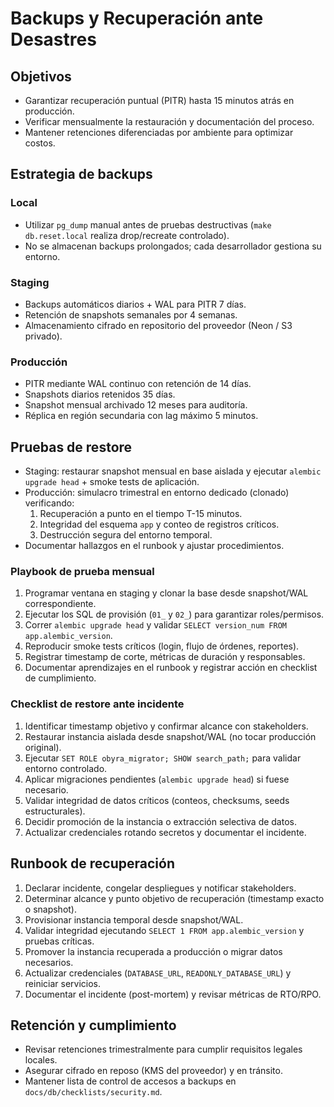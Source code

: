 # Backups y Recuperación ante Desastres

## Objetivos
- Garantizar recuperación puntual (PITR) hasta 15 minutos atrás en producción.
- Verificar mensualmente la restauración y documentación del proceso.
- Mantener retenciones diferenciadas por ambiente para optimizar costos.

## Estrategia de backups
### Local
- Utilizar `pg_dump` manual antes de pruebas destructivas (`make db.reset.local` realiza drop/recreate controlado).
- No se almacenan backups prolongados; cada desarrollador gestiona su entorno.

### Staging
- Backups automáticos diarios + WAL para PITR 7 días.
- Retención de snapshots semanales por 4 semanas.
- Almacenamiento cifrado en repositorio del proveedor (Neon / S3 privado).

### Producción
- PITR mediante WAL continuo con retención de 14 días.
- Snapshots diarios retenidos 35 días.
- Snapshot mensual archivado 12 meses para auditoría.
- Réplica en región secundaria con lag máximo 5 minutos.

## Pruebas de restore
- Staging: restaurar snapshot mensual en base aislada y ejecutar `alembic upgrade head` + smoke tests de aplicación.
- Producción: simulacro trimestral en entorno dedicado (clonado) verificando:
  1. Recuperación a punto en el tiempo T-15 minutos.
  2. Integridad del esquema `app` y conteo de registros críticos.
  3. Destrucción segura del entorno temporal.
- Documentar hallazgos en el runbook y ajustar procedimientos.

### Playbook de prueba mensual
1. Programar ventana en staging y clonar la base desde snapshot/WAL correspondiente.
2. Ejecutar los SQL de provisión (`01_` y `02_`) para garantizar roles/permisos.
3. Correr `alembic upgrade head` y validar `SELECT version_num FROM app.alembic_version`.
4. Reproducir smoke tests críticos (login, flujo de órdenes, reportes).
5. Registrar timestamp de corte, métricas de duración y responsables.
6. Documentar aprendizajes en el runbook y registrar acción en checklist de cumplimiento.

### Checklist de restore ante incidente
1. Identificar timestamp objetivo y confirmar alcance con stakeholders.
2. Restaurar instancia aislada desde snapshot/WAL (no tocar producción original).
3. Ejecutar `SET ROLE obyra_migrator; SHOW search_path;` para validar entorno controlado.
4. Aplicar migraciones pendientes (`alembic upgrade head`) si fuese necesario.
5. Validar integridad de datos críticos (conteos, checksums, seeds estructurales).
6. Decidir promoción de la instancia o extracción selectiva de datos.
7. Actualizar credenciales rotando secretos y documentar el incidente.

## Runbook de recuperación
1. Declarar incidente, congelar despliegues y notificar stakeholders.
2. Determinar alcance y punto objetivo de recuperación (timestamp exacto o snapshot).
3. Provisionar instancia temporal desde snapshot/WAL.
4. Validar integridad ejecutando `SELECT 1 FROM app.alembic_version` y pruebas críticas.
5. Promover la instancia recuperada a producción o migrar datos necesarios.
6. Actualizar credenciales (`DATABASE_URL`, `READONLY_DATABASE_URL`) y reiniciar servicios.
7. Documentar el incidente (post-mortem) y revisar métricas de RTO/RPO.

## Retención y cumplimiento
- Revisar retenciones trimestralmente para cumplir requisitos legales locales.
- Asegurar cifrado en reposo (KMS del proveedor) y en tránsito.
- Mantener lista de control de accesos a backups en `docs/db/checklists/security.md`.
